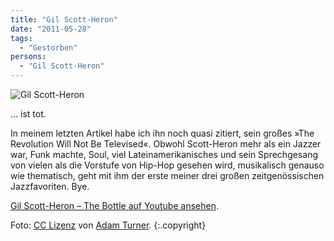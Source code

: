 ```yaml
---
title: "Gil Scott-Heron"
date: "2011-05-28"
tags:
  - "Gestorben"
persons:
  - "Gil Scott-Heron"
---
```


![Gil Scott-Heron](/img/codecandies/gsh.jpg)

… ist tot.

In meinem letzten Artikel habe ich ihn noch quasi zitiert, sein großes »The Revolution Will Not Be Televised«. Obwohl Scott-Heron mehr als ein Jazzer war, Funk machte, Soul, viel Lateinamerikanisches und sein Sprechgesang von vielen als die Vorstufe von Hip-Hop gesehen wird, musikalisch genauso wie thematisch, geht mit ihm der erste meiner drei großen zeitgenössischen Jazzfavoriten. Bye.

[Gil Scott-Heron – The Bottle auf Youtube ansehen](https://www.youtube.com/watch?v=EdhoX1Xu6ZI).

Foto: [CC Lizenz](http://creativecommons.org/licenses/by-sa/3.0/deed.de) von [Adam Turner](http://de.wikipedia.org/w/index.php?title=Datei:Gil_Scott_Heron_-_10-2-2009_San_Francisco,_Carofornia_.jpg). {:.copyright}
